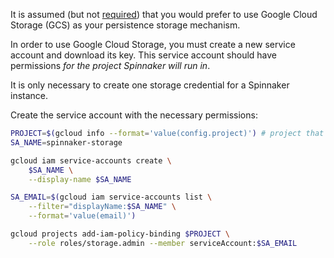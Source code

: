 It is assumed (but not [required](/setup/requirements/storage)) that you would prefer to use Google Cloud Storage (GCS) as your persistence storage mechanism.

In order to use Google Cloud Storage, you must create a new service account and download its key. This service account should have permissions _for the project Spinnaker will run in_.

It is only necessary to create one storage credential for a Spinnaker instance.

Create the service account with the necessary permissions:

```bash
PROJECT=$(gcloud info --format='value(config.project)') # project that Spinnaker will run in.
SA_NAME=spinnaker-storage

gcloud iam service-accounts create \
    $SA_NAME \
    --display-name $SA_NAME

SA_EMAIL=$(gcloud iam service-accounts list \
    --filter="displayName:$SA_NAME" \
    --format='value(email)')

gcloud projects add-iam-policy-binding $PROJECT \
    --role roles/storage.admin --member serviceAccount:$SA_EMAIL
```